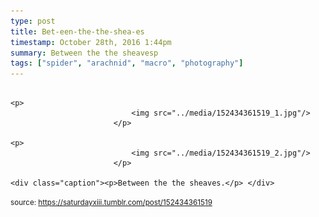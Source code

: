 ```yaml
---
type: post
title: Bet-een-the-the-shea-es
timestamp: October 28th, 2016 1:44pm
summary: Between the the sheavesp 
tags: ["spider", "arachnid", "macro", "photography"]
---
```


                
                
                
                                                                                       <p>
                               <img src="../media/152434361519_1.jpg"/>
                           </p>
                                                                                                                           <p>
                               <img src="../media/152434361519_2.jpg"/>
                           </p>
                                                                                                                      <div class="caption"><p>Between the the sheaves.</p> </div>
                                    
                
                
                
                
                                
<small>source: https://saturdayxiii.tumblr.com/post/152434361519</small>